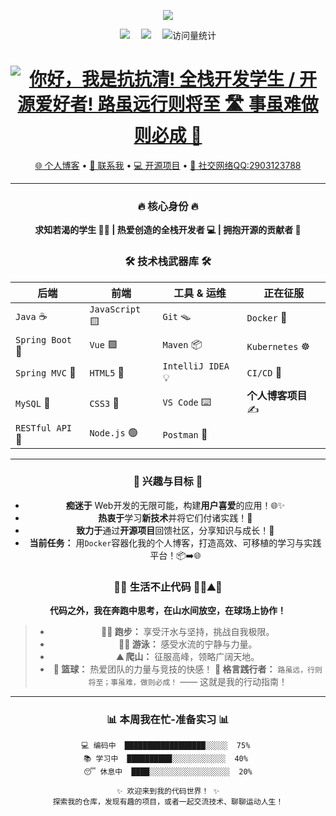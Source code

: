 <div align="center">

  <!-- knock code pictures 敲代码的图片 -->
  <img src="https://cdn.jsdelivr.net/gh/sun0225SUN/sun0225SUN/assets/images/coding.gif" /><br>

  <!-- profile logo 个人资料徽标 -->
  <div align="center">
    <a href="http://www.kangkangqing.top"><img src="https://img.shields.io/badge/Website-博客-blue" /></a>&emsp;
    <a href="https://space.bilibili.com/355686821"><img src="https://img.shields.io/badge/Bilibili-B站-ff69b4" /></a>&emsp;
    <!-- visitor statistics logo 访问量统计徽标 -->
    <img src="https://komarev.com/ghpvc/?username=KangKangQing&label=Views&color=0e75b6&style=flat" alt="访问量统计" />
  </div>

</div>

<h1 align="center">
  <a href="https://git.io/typing-svg">
    <img src="https://readme-typing-svg.demolab.com?font=Fira+Code&weight=700&size=30&duration=3000&pause=1000&color=00C2FF&center=true&vCenter=true&width=800&lines=%F0%9F%91%8B+%E4%BD%A0%E5%A5%BD%EF%BC%8C%E6%88%91%E6%98%AF+%E6%8A%97%E6%8A%97%E6%B8%85!;%F0%9F%9A%80+%E5%85%A8%E6%A0%88%E5%BC%80%E5%8F%91%E5%AD%A6%E7%94%9F+%2F+%E5%BC%80%E6%BA%90%E7%83%AD%E7%88%B1%E8%80%85!;%E8%B7%AF%E8%99%BD%E8%BF%9C%E8%A1%8C%E5%88%99%E5%B0%86%E8%87%B3+%F0%9F%9A%B6%EF%B8%8F;%E4%BA%8B%E8%99%AD%E9%9A%BE%E5%81%9A%E5%88%99%E5%BF%85%E6%88%90+%F0%9F%8F%80%EF%B8%8F" alt="你好，我是抗抗清! 全栈开发学生 / 开源爱好者! 路虽远行则将至 🛣️ 事虽难做则必成 🏀">
  </a>
</h1>

<p align="center">
  <a href="http://kangkang.top">🌐 个人博客</a> • 
  <a href="mailto:2903123788@qq.com">📧 联系我</a> • 
  <a href="https://gitee.com/sunhaoqaqa/weblog.git">💻 开源项目</a> • 
  <a href="https://im.qq.com/">👥 社交网络QQ:2903123788</a>
</p>

---

<!-- 核心身份与技术栈 -->
<div align="center">

### 🔥 **核心身份** 🔥
**求知若渴的学生 👨‍🎓 | 热爱创造的全栈开发者 💻 | 拥抱开源的贡献者 🤝**

### 🛠️ **技术栈武器库** 🛠️
| **后端**              | **前端**             | **工具 & 运维**       | **正在征服**          |
|-----------------------|----------------------|----------------------|----------------------|
| `Java` ☕             | `JavaScript` 🟨      | `Git` 🪤             | `Docker` 🐳         |
| `Spring Boot` 🌱      | `Vue` 🟩            | `Maven` 📦           | `Kubernetes` ☸️      |
| `Spring MVC` 🍃       | `HTML5` 📄           | `IntelliJ IDEA` 💡    | `CI/CD` 🔁           |
| `MySQL` 🐬            | `CSS3` 🎨            | `VS Code` ⌨️          | **个人博客项目** ✍️  |
| `RESTful API` 📡      | `Node.js` 🟢         | `Postman` 🚀         |                      |

</div>

---

<!-- 兴趣、目标与生活热情 -->
<div align="center">

### 🌱 **兴趣与目标** 🌱
*   **痴迷于** Web开发的无限可能，构建**用户喜爱**的应用！🌐✨
*   **热衷于**学习**新技术**并将它们付诸实践！🚀
*   **致力于**通过**开源项目**回馈社区，分享知识与成长！🤲
*   **当前任务：** 用`Docker`容器化我的个人博客，打造高效、可移植的学习与实践平台！📦➡️🌐

### 🏃‍♂️ **生活不止代码** 🏊‍♂️⛰️🏀
**代码之外，我在奔跑中思考，在山水间放空，在球场上协作！**
> *   **🏃‍♂️ 跑步：** 享受汗水与坚持，挑战自我极限。
> *   **🏊‍♂️ 游泳：** 感受水流的宁静与力量。
> *   **⛰️ 爬山：** 征服高峰，领略广阔天地。
> *   **🏀 篮球：** 热爱团队的力量与竞技的快感！
> **💪 格言践行者：** `路虽远，行则将至；事虽难，做则必成！` —— 这就是我的行动指南！

</div>

---

<!-- 动态状态 & 号召性用语 -->
<div align="center">

### 📊 **本周我在忙-准备实习** 📊
```text
💻 编码中  ██████████████████░░░░░  75% 
📚 学习中  ██████████░░░░░░░░░░░░  40% 
😴 休息中  ████░░░░░░░░░░░░░░░░░░  20%

✨ 欢迎来到我的代码世界！ ✨
探索我的仓库，发现有趣的项目，或者一起交流技术、聊聊运动人生！


